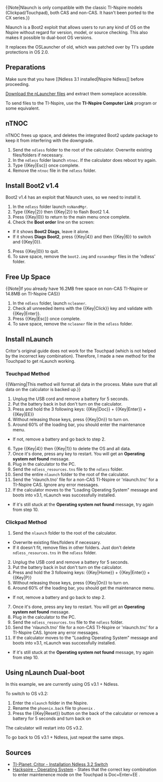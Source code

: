 {{Note|Nlaunch is only compatible with the classic TI-Nspire models (Clickpad/Touchpad), both CAS and non-CAS. It hasn't been ported to the CX series.}}

Nlaunch is a Boot2 exploit that allows users to run any kind of OS on the Nspire without regard for version, model, or source checking. This also makes it possible to dual-boot OS versions.

It replaces the OSLauncher of old, which was patched over by TI's update protections in OS 2.0.

## Preparations

Make sure that you have [[Ndless 3.1 installed|Nspire Ndless]] before proceeding.

[Download the nLauncher files](http://tiplanet.org/forum/archives_voir.php?id=10141) and extract them someplace accessible.

To send files to the TI-Nspire, use the **TI-Nspire Computer Link** program or some equivalent.

## nTNOC

nTNOC frees up space, and deletes the integrated Boot2 update package to keep it from interfering with the downgrade.

1. Send the `ndless` folder to the root of the calculator. Overwrite existing files/folders if necessary.
2. In the `ndless` folder launch `ntnoc`. If the calculator does reboot try again.
3. Type {{Key|Esc}} once complete.
4. Remove the `ntnoc` file in the `ndless` folder.

## Install Boot2 v1.4 

Boot2 v1.4 has an exploit that Nlaunch uses, so we need to install it.

1. In the `ndless` folder launch `nsNandMgr`.
2. Type {{Key|2}} then {{Key|2}} to flash Boot2 1.4.
3. Press {{Key|0}} to return to the main menu once complete.
4. Check the **Boot order** line on the screen:
  * If it shows **Boot2 Diags**, leave it alone.
  * If it shows **Diags Boot2**, press {{Key|4}} and then {{Key|6}} to switch and {{Key|0}}.
5. Press {{Key|0}} to quit.
6. To save space, remove the `boot2.img` and `nsnandmgr` files in the 'ndless' folder.

## Free Up Space 

{{Note|If you already have 16.2MB free space on non-CAS TI-Nspire or 14.8MB on TI-Nspire CAS}}

1. In the `ndless` folder, launch `ncleaner`.
2. Check all unneeded items with the {{Key|Click}} key and validate with {{Key|Enter}}.
3. Press {{Key|Esc}} once complete.
4. To save space, remove the `ncleaner` file in the `ndless` folder.

## Install nLaunch

Critor's original guide does not work for the Touchpad (which is not helped by the incorrect key combination). Therefore, I made a new method for the Touchpad to get nLaunch working.

### Touchpad Method

{{Warning|This method will format all data in the process. Make sure that all data on the calculator is backed up.}}

1. Unplug the USB cord and remove a battery for 5 seconds.
2. Put the battery back in but don't turn on the calculator.
3. Press and hold the 3 following keys: {{Key|Doc}} + {{Key|Enter}} + {{Key|EE}}
4. Without releasing those keys, press {{Key|On}} to turn on.
5. Around 60% of the loading bar, you should enter the maintenance menu.
  * If not, remove a battery and go back to step 2.
6. Type {{Key|4}} then {{Key|1}} to delete the OS and all data.
7. Once it's done, press any key to restart. You will get an **Operating system not found** message.
8. Plug in the calculator to the PC.
9. Send the `ndless_resources.tns` file to the `ndless` folder.
10. Send the entire `nlaunch` folder to the root of the calculator.
10. Send the 'nlaunch.tno' file for a non-CAS TI-Nspire or 'nlaunch.tnc' for a TI-Nspire CAS. Ignore any error messages.
11. If the calculator moves to the "Loading Operating System" message and boots into v3.1, nLaunch was successfully installed.
  * If it's still stuck at the **Operating system not found** message, try again from step 10.

### Clickpad Method

1. Send the `nlaunch` folder to the root of the calculator.
  * Overwrite existing files/folders if necessary.
  * If it doesn't fit, remove files in other folders. Just don't delete `ndless_resources.tns` in the `ndless` folder.
2. Unplug the USB cord and remove a battery for 5 seconds.
3. Put the battery back in but don't turn on the calculator.
4. Press and hold the 3 following keys: {{Key|Home}} + {{Key|Enter}} + {{Key|P}}
5. Without releasing those keys, press {{Key|On}} to turn on.
6. Around 60% of the loading bar, you should get the maintenance menu.
  * If not, remove a battery and go back to step 2.
7. Once it's done, press any key to restart. You will get an **Operating system not found** message.
8. Plug in the calculator to the PC.
9. Send the `ndless_resources.tns` file to the `ndless` folder.
10. Send the 'nlaunch.tno' file for a non-CAS TI-Nspire or 'nlaunch.tnc' for a TI-Nspire CAS. Ignore any error messages.
11. If the calculator moves to the "Loading Operating System" message and boots into v3.1, nLaunch was successfully installed.
  * If it's still stuck at the **Operating system not found** message, try again from step 10.

## Using nLaunch Dual-boot

In this example, we are currently using OS v3.1 + Ndless.

To switch to OS v3.2:

1. Enter the `nlaunch` folder in the Nspire.
2. Rename the `phoenix.back` file to `phoenix` .
3. Press the {{Key|Reset}} button on the back of the calculator or remove a battery for 5 seconds and turn back on

The calculator will restart into OS v3.2.

To go back to OS v3.1 + Ndless, just repeat the same steps.

## Sources

* [TI-Planet: Critor - Installation Ndless 3.2 Switch](http://tiplanet.org/forum/viewtopic.php?t=11025&p=134150&lang=en)
* [Hackspire - Operating System](http://hackspire.unsads.com/wiki/index.php/Operating_System) - States that the correct key combination to enter maintenence mode on the Touchpad is Doc+Enter+EE .